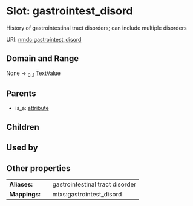 
# Slot: gastrointest_disord


History of gastrointestinal tract disorders; can include multiple disorders

URI: [nmdc:gastrointest_disord](https://microbiomedata/meta/gastrointest_disord)


## Domain and Range

None &#8594;  <sub>0..1</sub> [TextValue](TextValue.md)

## Parents

 *  is_a: [attribute](attribute.md)

## Children


## Used by


## Other properties

|  |  |  |
| --- | --- | --- |
| **Aliases:** | | gastrointestinal tract disorder |
| **Mappings:** | | mixs:gastrointest_disord |

